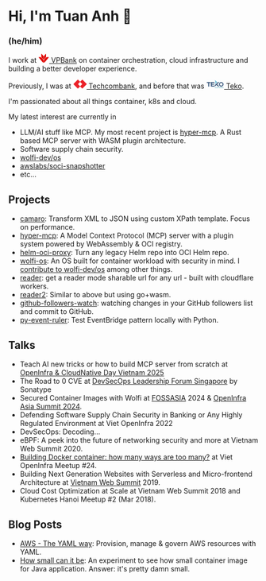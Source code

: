 # Hi, I'm Tuan Anh 👋

### (he/him)

I work at [<img src="./assets/vpbank.svg" alt="VPBank" height="18" /> VPBank](https://www.vpbank.com.vn/ca-nhan) on container orchestration, cloud infrastructure and building a better developer experience.

Previously, I was at  [<img src="./assets/tcb.svg" alt="Techcombank" height="18" /> Techcombank](https://techcombank.com), and before that was [<img src="./assets/teko.svg" alt="Teko" height="18" /> Teko](https://teko.vn).

I'm passionated about all things container, k8s and cloud.

My latest interest are currently in

- LLM/AI stuff like MCP. My most recent project is [hyper-mcp](https://github.com/tuananh/hyper-mcp). A Rust based MCP server with WASM plugin architecture.
- Software supply chain security.
- [wolfi-dev/os](https://github.com/wolfi-dev/os)
- [awslabs/soci-snapshotter](https://github.com/awslabs/soci-snapshotter)
- etc...

## Projects

- [camaro](https://github.com/tuananh/camaro): Transform XML to JSON using custom XPath template. Focus on performance.
- [hyper-mcp](https://github.com/tuananh/hyper-mcp): A Model Context Protocol (MCP) server with a plugin system powered by WebAssembly & OCI registry.
- [helm-oci-proxy](https://github.com/tuananh/helm-oci-proxy): Turn any legacy Helm repo into OCI Helm repo.
- [wolfi-os](https://github.com/wolfi-dev/os): An OS built for container workload with security in mind. I [contribute to wolfi-dev/os](https://github.com/wolfi-dev/os/commits?author=tuananh) among other things.
- [reader](https://github.com/tuananh/reader):  get a reader mode sharable url for any url - built with cloudflare workers.
- [reader2](https://github.com/tuananh/reader2): Similar to above but using go+wasm.
- [github-followers-watch](https://github.com/tuananh/github-followers-watch): watching changes in your GitHub followers list and commit to GitHub.
- [py-event-ruler](https://github.com/tuananh/py-event-ruler): Test EventBridge pattern locally with Python.

## Talks

- Teach AI new tricks or how to build MCP server from scratch at [OpenInfra & CloudNative Day Vietnam 2025]()
- The Road to 0 CVE at [DevSecOps Leadership Forum Singapore](https://www.sonatype.com/devsecops-leadership-forum-singapore-2024) by Sonatype
- Secured Container Images with Wolfi at [FOSSASIA](https://fossasia.org/) 2024 & [OpenInfra Asia Summit 2024](https://2024.openinfraasia.org/).
- Defending Software Supply Chain Security in Banking or Any Highly Regulated Environment at Viet OpenInfra 2022
- DevSecOps: Decoding…
- eBPF: A peek into the future of networking security and more at Vietnam Web Summit 2020.
- [Building Docker container: how many ways are too many?](https://www.facebook.com/VietOpenInfra/videos/357437918554003/) at Viet OpenInfra Meetup #24.
- Building Next Generation Websites with Serverless and Micro-frontend Architecture at [Vietnam Web Summit](https://topdev.vn/vws/) 2019.
- Cloud Cost Optimization at Scale at Vietnam Web Summit 2018 and Kubernetes Hanoi Meetup #2 (Mar 2018).

## Blog Posts

- [AWS - The YAML way](https://github.com/tuananh/aws-the-yaml-way): Provision, manage & govern AWS resources with YAML.
- [How small can it be](https://github.com/tuananh/how-small-can-it-be): An experiment to see how small container image for Java application. Answer: it's pretty damn small.
